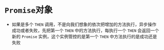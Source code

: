 # `Promise`对象

- 如果是多个 `THEN` 调用，不是向我们想象的依次把增加的方法执行，异步操作成功或者失败，先把第一个 `THEN` 中的方法执行，每执行一个 `THEN` 会返回一个新的 `Promise` 实例，这个实例管控的是第一个 `THEN` 中方法执行的是成功还是失败
